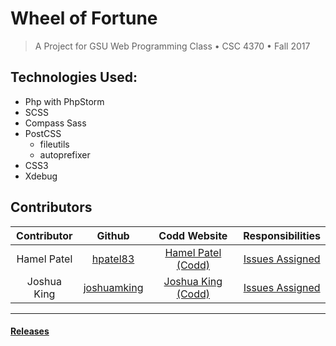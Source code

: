 # Wheel of Fortune
>A Project for GSU Web Programming Class • CSC 4370 • Fall 2017

## Technologies Used:
- Php with PhpStorm
- SCSS
- Compass Sass
- PostCSS
  - fileutils
  - autoprefixer
- CSS3
- Xdebug

## Contributors
Contributor | Github | Codd Website | Responsibilities
:---:|:---:|:---:|:---:
Hamel Patel|[hpatel83](https://github.com/hpatel83 "Github: Hamel Patel")|[Hamel Patel (Codd)](http://codd.cs.gsu.edu/~hpatel83)|[Issues Assigned](https://github.com/gsu-web-programming-class/wheel-of-fortune/issues?q=is%3Aopen+assignee%3Ahpatel83) 
Joshua King|[joshuamking](https://github.com/joshuamking "Github: Joshua King")|[Joshua King (Codd)](http://codd.cs.gsu.edu/~jking82) |[Issues Assigned](https://github.com/gsu-web-programming-class/wheel-of-fortune/issues?q=is%3Aopen+assignee%3Ajoshuamking)

___
#### [Releases](https://github.com/gsu-web-programming-class/wheel-of-fortune/releases)